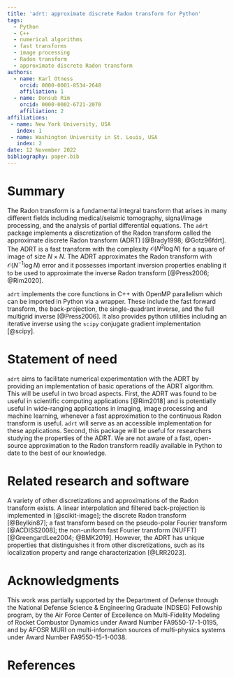 ```yaml
---
title: 'adrt: approximate discrete Radon transform for Python'
tags:
  - Python
  - C++
  - numerical algorithms
  - fast transforms
  - image processing
  - Radon transform
  - approximate discrete Radon transform
authors:
  - name: Karl Otness
    orcid: 0000-0001-8534-2648
    affiliation: 1
  - name: Donsub Rim
    orcid: 0000-0002-6721-2070
    affiliation: 2
affiliations:
 - name: New York University, USA
   index: 1
 - name: Washington University in St. Louis, USA
   index: 2
date: 12 November 2022
bibliography: paper.bib
---
```


# Summary

The Radon transform is a fundamental integral transform that arises in many
different fields including medical/seismic tomography, signal/image processing,
and the analysis of partial differential equations. The ``adrt`` package 
implements a discretization of the Radon transform called the approximate
discrete Radon transform (ADRT) [@Brady1998; @Gotz96fdrt]. The ADRT is a fast
transform with the complexity $\mathcal{O}(N^2 \log N)$ for a square of image of
size $N \times N$. The ADRT approximates the Radon transform with $\mathcal{O}
(N^{-1} \log N)$ error and it possesses important inversion properties enabling
it to be used to approximate the inverse Radon transform [@Press2006; @Rim2020].

``adrt`` implements the core functions in C++ with OpenMP parallelism which can
be imported in Python via a wrapper. These include the fast forward transform,
the back-projection, the single-quadrant inverse, and the full multigrid inverse
[@Press2006]. It also provides python utilities including an iterative inverse
using the ``scipy`` conjugate gradient implementation [@scipy].


# Statement of need

`adrt` aims to facilitate numerical experimentation with the ADRT by providing
an implementation of basic operations of the ADRT algorithm. This will be useful
in two broad aspects.  First, the ADRT was found to be useful in scientific
computing applications [@Rim2018] and is potentially useful in wide-ranging
applications in imaging, image processing and machine learning, whenever a fast
approximation to the continuous Radon transform is useful. `adrt` will serve as
an accessible implementation for these applications.  Second, this package will
be useful for researchers studying the properties of the ADRT.  We are not aware
of a fast, open-source approximation to the Radon transform readily available in
Python to date to the best of our knowledge. 

# Related research and software

A variety of other discretizations and approximations of the Radon transform
exists.  A linear interpolation and filtered back-projection is implemented in
[@scikit-image]; the discrete Radon transform [@Beylkin87]; a fast transform
based on the pseudo-polar Fourier transform [@ACDISS2008]; the non-uniform fast
Fourier transform (NUFFT) [@GreengardLee2004; @BMK2019]. However, the ADRT has
unique properties that distinguishes it from other discretizations, such as its
localization property and range characterization [@LRR2023].

# Acknowledgments

This work was partially supported by the Department of Defense through the
National Defense Science & Engineering Graduate (NDSEG) Fellowship program, by
the Air Force Center of Excellence on Multi-Fidelity Modeling of Rocket
Combustor Dynamics under Award Number FA9550-17-1-0195, and by AFOSR MURI on
multi-information sources of multi-physics systems under Award Number
FA9550-15-1-0038.

# References
